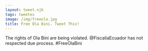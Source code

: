```yaml
---
layout: tweet.njk
tags: tweetes
image: /img/freeola.jpg
title: Free Ola Bini. Tweet This!
---
```

The rights of Ola Bini are being violated. @FiscaliaEcuador has not
respected due process. #FreeOlaBini
